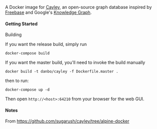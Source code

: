 A Docker image for [Cayley](https://github.com/google/cayley), an open-source graph database inspired by [Freebase](http://freebase.com) and Google's [Knowledge Graph](http://www.google.com/insidesearch/features/search/knowledge.html).

#### Getting Started

Building

If you want the release build, simply run

```
docker-compose build
```

If you want the master build, you'll need to invoke the build manually

```
docker build -t danbo/cayley -f Dockerfile.master .
```

then to run:

```
docker-compose up -d
```

Then open `http://<host>:64210` from your browser for the web GUI.


#### Notes

From https://github.com/sugarush/cayley/tree/alpine-docker
